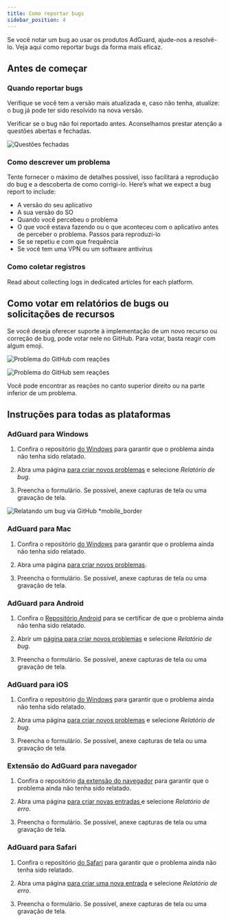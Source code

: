 ```yaml
---
title: Como reportar bugs
sidebar_position: 4
---
```


Se você notar um bug ao usar os produtos AdGuard, ajude-nos a resolvê-lo. Veja aqui como reportar bugs da forma mais eficaz.

## Antes de começar

### Quando reportar bugs

Verifique se você tem a versão mais atualizada e, caso não tenha, atualize: o bug já pode ter sido resolvido na nova versão.

Verificar se o bug não foi reportado antes. Aconselhamos prestar atenção a questões abertas e fechadas.

![Questões fechadas](https://cdn.adtidy.org/content/kb/ad_blocker/general/closed_issues.png)

### Como descrever um problema

Tente fornecer o máximo de detalhes possível, isso facilitará a reprodução do bug e a descoberta de como corrigi-lo. Here’s what we expect a bug report to include:

- A versão do seu aplicativo
- A sua versão do SO
- Quando você percebeu o problema
- O que você estava fazendo ou o que aconteceu com o aplicativo antes de perceber o problema. Passos para reproduzi-lo
- Se se repetiu e com que frequência
- Se você tem uma VPN ou um software antivírus

### Como coletar registros

Read about collecting logs in dedicated articles for each platform.

## Como votar em relatórios de bugs ou solicitações de recursos

Se você deseja oferecer suporte à implementação de um novo recurso ou correção de bug, pode votar nele no GitHub. Para votar, basta reagir com algum emoji.

![Problema do GitHub com reações](https://cdn.adtidy.org/content/kb/ad_blocker/general/github_reaction.png)

![Problema do GitHub sem reações](https://cdn.adtidy.org/content/kb/ad_blocker/general/github_reaction2.png)

Você pode encontrar as reações no canto superior direito ou na parte inferior de um problema.

## Instruções para todas as plataformas

### AdGuard para Windows

1. Confira o repositório [do Windows](https://github.com/AdguardTeam/AdGuardforWindows/issues) para garantir que o problema ainda não tenha sido relatado.

2. Abra uma página [para criar novos problemas](https://github.com/AdguardTeam/AdguardForWindows/issues/new/choose) e selecione *Relatório de bug*.

3. Preencha o formulário. Se possível, anexe capturas de tela ou uma gravação de tela.

![Relatando um bug via GitHub *mobile_border](https://cdn.adtidy.org/content/kb/ad_blocker/general/windows_gh.png)

### AdGuard para Mac

1. Confira o repositório [do Windows](https://github.com/AdguardTeam/AdGuardforMac/issues) para garantir que o problema ainda não tenha sido relatado.

2. Abra uma página [para criar novos problemas](https://github.com/AdguardTeam/AdguardForMac/issues/new).

3. Preencha o formulário. Se possível, anexe capturas de tela ou uma gravação de tela.

### AdGuard para Android

1. Confira o [Repositório Android](https://github.com/AdguardTeam/AdGuardforAndroid/issues) para se certificar de que o problema ainda não tenha sido relatado.

2. Abrir um [página para criar novos problemas](https://github.com/AdguardTeam/AdguardForAndroid/issues/new/choose) e selecione *Relatório de bug*.

3. Preencha o formulário. Se possível, anexe capturas de tela ou uma gravação de tela.

### AdGuard para iOS

1. Confira o repositório [do Windows](https://github.com/AdguardTeam/AdGuardforiOS/issues) para garantir que o problema ainda não tenha sido relatado.

2. Abra uma página [para criar novos problemas](https://github.com/AdguardTeam/AdguardForiOS/issues/new/choose) e selecione *Relatório de bug*.

3. Preencha o formulário. Se possível, anexe capturas de tela ou uma gravação de tela.

### Extensão do AdGuard para navegador

1. Confira o repositório [da extensão do navegador](https://github.com/AdguardTeam/AdguardBrowserExtension/issues/) para garantir que o problema ainda não tenha sido relatado.

2. Abra uma página [para criar novas entradas ](https://github.com/AdguardTeam/AdguardBrowserExtension/issues/new/choose) e selecione *Relatório de erro*.

3. Preencha o formulário. Se possível, anexe capturas de tela ou uma gravação de tela.

### AdGuard para Safari

1. Confira o repositório [do Safari](https://github.com/AdguardTeam/AdGuardForSafari/issues) para garantir que o problema ainda não tenha sido relatado.

2. Abra uma página [para criar uma nova entrada](https://github.com/AdguardTeam/AdGuardForSafari/issues/new/choose) e selecione *Relatório de erro*.

3. Preencha o formulário. Se possível, anexe capturas de tela ou uma gravação de tela.
